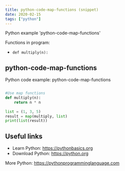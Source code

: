 ```yaml
---
title: python-code-map-functions (snippet)
date: 2020-02-15
tags: ["python"]
---
```

Python example 'python-code-map-functions'

Functions in program: 
* `def multiply(n): `

## python-code-map-functions

Python code example: python-code-map-functions

```python

#Use map functions
def multiply(n): 
    return n * n 
  
list = (1, 3, 5) 
result = map(multiply, list) 
print(list(result))


```

## Useful links

- Learn Python: https://pythonbasics.org
- Download Python: https://python.org

More Python: https://pythonprogramminglanguage.com
